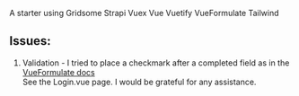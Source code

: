 A starter using Gridsome Strapi Vuex Vue  Vuetify VueFormulate Tailwind

## Issues:
1. Validation - I tried to place a checkmark after a completed field as in the [VueFormulate docs](https://vueformulate.com/guide/theming/customizing-classes/#class-keys)  
				See the Login.vue page.  I would be grateful for any assistance.
